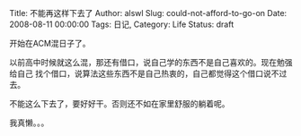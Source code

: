 Title: 不能再这样下去了
Author: alswl
Slug: could-not-afford-to-go-on
Date: 2008-08-11 00:00:00
Tags: 日记, 
Category: Life
Status: draft

开始在ACM混日子了。

以前高中时候就这么混，那还有借口，说自己学的东西不是自己喜欢的。现在勉强给自己 找个借口，说算法这些东西不是自己热衷的，自己都觉得这个借口说不过去。

不能这么下去了，要好好干。否则还不如在家里舒服的躺着呢。

我真懒。。。


